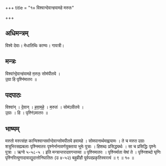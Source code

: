 +++
title = "१० विश्वान्देवान्हवामहे मरुतः"

+++
## अधिमन्त्रम्
विश्वे देवाः। मेधातिथिः काण्वः। गायत्री।

## मन्त्रः
विश्वा॑न्दे॒वान्ह॑वामहे म॒रुतः॒ सोम॑पीतये ।  
उ॒ग्रा हि पृश्नि॑मातरः ॥

## पदपाठः
विश्वा॑न् । दे॒वान् । ह॒वा॒म॒हे॒ । म॒रुतः॑ । सोम॑ऽपीतये ।  
उ॒ग्राः । हि । पृश्नि॑ऽमातरः ॥

## भाष्यम्
मरुतो मरुत्संज्ञ कान्विश्वान्सर्वान्देवान्सोमपीतये हवामहे । सोमपानार्थमाह्वयामः । ते च मरुत उग्राः शत्रुभिरसह्यबलाः पृश्निमातरः पृश्नेर्नानावर्णयुक्ताया भूमेः पुत्राः । हिशब्दः प्रसिद्ध्यर्थः । सा च प्रसिद्धिः पृश्नेः पुत्राः । ऋग्वे ५-५८-५ । इति मन्त्रान्तरादवगन्तव्या ॥ पृश्निमातरः । पृश्निर्माता येषां ते । पृश्निशब्दो घृणिः पृश्निरित्युणादावाद्युदात्तोनिपातितः (उ ४-५२) बहुव्रीहौ पूर्वपदप्रकृतिस्वरत्वं ॥ ९ ॥ १० ॥